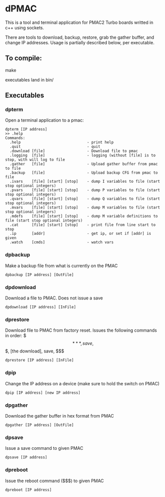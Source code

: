 # dPMAC

This is a tool and terminal application for PMAC2 Turbo boards writted in c++ using sockets.

There are tools to download, backup, restore, grab the gather buffer, and change IP addresses.  Usage is partially described below, per executable.

## To compile:
make

executables land in bin/

## Executables

### dpterm
Open a terminal application to a pmac:
```
dpterm [IP address]
>> .help
Commands:
  .help                              - print help
  .quit                              - quit
  .download [file]                   - Download file to pmac
  .logging  [file]                   - logging (without [file] is to stop, with will log to file
  .gather   [file]                   - Upload gather buffer from pmac to file
  .backup   [file]                   - Upload backup CFG from pmac to file
  .ivars    [file] [start] [stop]    - dump I variables to file (start stop optional integers)
  .pvars    [file] [start] [stop]    - dump P variables to file (start stop optional integers)
  .qvars    [file] [start] [stop]    - dump Q variables to file (start stop optional integers)
  .mvars    [file] [start] [stop]    - dump M variables to file (start stop optional integers)
  .mdefs    [file] [start] [stop]    - dump M variable definitions to file (start stop optional integers)
  .cat      [file] [start] [stop]    - print file from line start to stop
  .ip       [addr]                   - get ip, or set if [addr] is given
  .watch    [cmds]                   - watch vars
```
  
### dpbackup
Make a backup file from what is currently on the PMAC
```  
dpbackup [IP address] [OutFile]
```

### dpdownload
Download a file to PMAC.  Does not issue a save
```
dpdownload [IP address] [InFile]
```

### dprestore
Download file to PMAC from factory reset.  Issues the following commands in order:
$$$***, save, $$$, [the download], save, $$$
```
dprestore [IP address] [InFile]
```

### dpip
Change the IP address on a device (make sure to hold the switch on PMAC)
```
dpip [IP address] [new IP address]
```

### dpgather
Download the gather buffer in hex format from PMAC
```
dpgather [IP address] [OutFile]
```

### dpsave
Issue a save command to given PMAC
```
dpsave [IP address]
```

### dpreboot
Issue the reboot command ($$$) to given PMAC
```
dpreboot [IP address]
```
